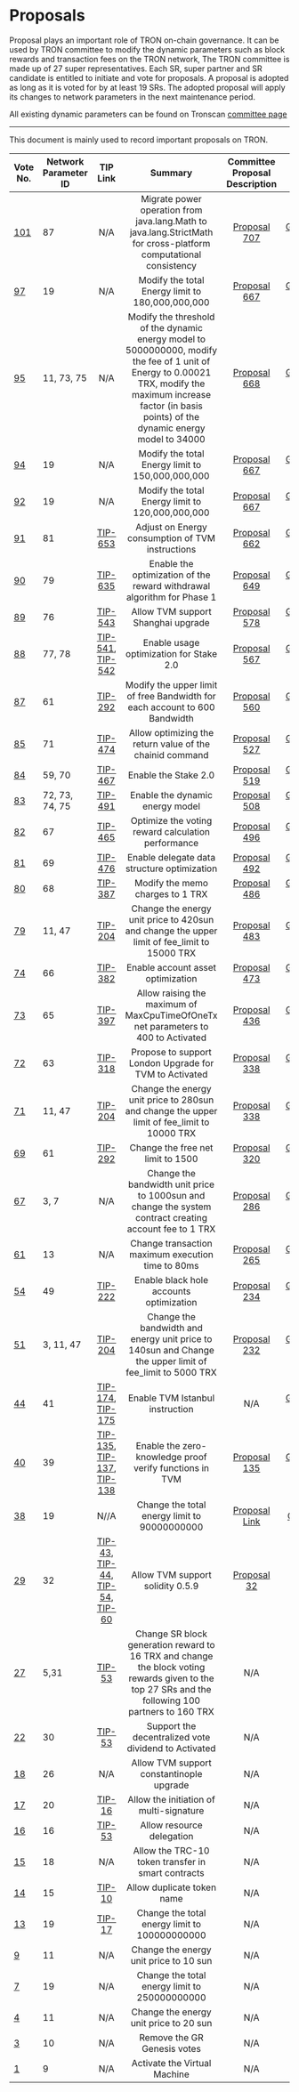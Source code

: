 # Proposals

Proposal plays an important role of TRON on-chain governance. It can be used by TRON committee to modify the dynamic parameters such as block rewards and transaction fees on the TRON network, The TRON committee is made up of 27 super representatives. Each SR, super partner and SR candidate is entitled to initiate and vote for proposals. A proposal is adopted as long as it is voted for by at least 19 SRs. The adopted proposal will apply its changes to network parameters in the next maintenance period.

All existing dynamic parameters can be found on Tronscan [committee page](https://tronscan.io/#/sr/committee)

****

This document is mainly used to record important proposals on TRON.

| Vote No.                                 | Network Parameter ID |                                                                                                                                        TIP Link                                                                                                                                        |                                                                                         Summary                                                                                          |                                                Committee Proposal Description                                                |                                           Mainnet Version                                           | Status | Effective time
|------------------------------------------|----------------------|:--------------------------------------------------------------------------------------------------------------------------------------------------------------------------------------------------------------------------------------------------------------------------------------:|:----------------------------------------------------------------------------------------------------------------------------------------------------------------------------------------:|:----------------------------------------------------------------------------------------------------------------------------:|:---------------------------------------------------------------------------------------------------:| :----: | :----: | 
| [101](https://tronscan.org/#/proposal/101) | 87               |             N/A             |           Migrate power operation from java.lang.Math to java.lang.StrictMath for cross-platform computational consistency        |                               [Proposal 707](https://github.com/tronprotocol/tips/issues/707)                                |   [GreatVoyage-v4.7.7](https://github.com/tronprotocol/java-tron/releases/tag/GreatVoyage-v4.7.7)   |EFFECTIVE|2025-01-20
| [97](https://tronscan.org/#/proposal/97) | 19               |             N/A             |                            Modify the total Energy limit to 180,000,000,000                                                            |                               [Proposal 667](https://github.com/tronprotocol/tips/issues/667)                                |   [GreatVoyage-v4.7.5](https://github.com/tronprotocol/java-tron/releases/tag/GreatVoyage-v4.7.5)   |EFFECTIVE|2024-10-03
| [95](https://tronscan.org/#/proposal/95) | 11, 73, 75           |                                      N/A                         |        Modify the threshold of the dynamic energy model to 5000000000, modify the fee of 1 unit of Energy to 0.00021 TRX, modify the maximum increase factor (in basis points) of the dynamic energy model to 34000                                                      |                               [Proposal 668](https://github.com/tronprotocol/tips/issues/668)                                |   [GreatVoyage-v4.7.5](https://github.com/tronprotocol/java-tron/releases/tag/GreatVoyage-v4.7.5)   |EFFECTIVE|2024-09-19 
| [94](https://tronscan.org/#/proposal/94) | 19               |       N/A                            |                           Modify the total Energy limit to 150,000,000,000                                                                      |                               [Proposal 667](https://github.com/tronprotocol/tips/issues/667)                                |   [GreatVoyage-v4.7.5](https://github.com/tronprotocol/java-tron/releases/tag/GreatVoyage-v4.7.5)   |EFFECTIVE|2024-09-12
| [92](https://tronscan.org/#/proposal/92) | 19               |  N/A                                             |               Modify the total Energy limit to 120,000,000,000                                   |                               [Proposal 667](https://github.com/tronprotocol/tips/issues/667)                                |   [GreatVoyage-v4.7.5](https://github.com/tronprotocol/java-tron/releases/tag/GreatVoyage-v4.7.5)   |EFFECTIVE|2024-08-25 
| [91](https://tronscan.org/#/proposal/91) | 81               |                                                                 [TIP-653](https://github.com/tronprotocol/tips/blob/master/tip-653.md)                                                                     |                                       Adjust on Energy consumption of TVM instructions                                                                         |                               [Proposal 662](https://github.com/tronprotocol/tips/issues/662)                                |   [GreatVoyage-v4.7.5](https://github.com/tronprotocol/java-tron/releases/tag/GreatVoyage-v4.7.5)   |EFFECTIVE|2024-06-21 
| [90](https://tronscan.org/#/proposal/90) | 79               |                                                                 [TIP-635](https://github.com/tronprotocol/tips/blob/master/tip-635.md)                                                                     |                                      Enable the optimization of the reward withdrawal algorithm for Phase 1                                                                         |                               [Proposal 649](https://github.com/tronprotocol/tips/issues/649)                                |   [GreatVoyage-v4.7.4](https://github.com/tronprotocol/java-tron/releases/tag/GreatVoyage-v4.7.4)   |EFFECTIVE|2024-04-18 
| [89](https://tronscan.org/#/proposal/89) | 76               |                                                                     [TIP-543](https://github.com/tronprotocol/tips/blob/master/tip-543.md)                                                                     |                                                                         Allow TVM support Shanghai upgrade                                                                         |                               [Proposal 578](https://github.com/tronprotocol/tips/issues/578)                                |   [GreatVoyage-v4.7.2](https://github.com/tronprotocol/java-tron/releases/tag/GreatVoyage-v4.7.2)   |EFFECTIVE|2023-08-04 
| [88](https://tronscan.org/#/proposal/88) | 77, 78               |                                                                     [TIP-541](https://github.com/tronprotocol/tips/blob/master/tip-541.md), [TIP-542](https://github.com/tronprotocol/tips/blob/master/tip-542.md)                                                                     |                                                                         Enable usage optimization for Stake 2.0                                                                          |                               [Proposal 567](https://github.com/tronprotocol/tips/issues/567)                                |   [GreatVoyage-v4.7.2](https://github.com/tronprotocol/java-tron/releases/tag/GreatVoyage-v4.7.2)   |EFFECTIVE|2023-07-14 
| [87](https://tronscan.org/#/proposal/87) | 61                   |                                                                                                         [TIP-292](https://github.com/tronprotocol/tips/blob/master/tip-292.md)                                                                                                         |                                                       Modify the upper limit of free Bandwidth for each account to 600  Bandwidth                                                        |                               [Proposal 560](https://github.com/tronprotocol/tips/issues/560)                                |   [GreatVoyage-v4.7.2](https://github.com/tronprotocol/java-tron/releases/tag/GreatVoyage-v4.7.2)   |EFFECTIVE|2023-07-06 
| [85](https://tronscan.org/#/proposal/85) | 71                   |                                                                                                         [TIP-474](https://github.com/tronprotocol/tips/blob/master/tip-474.md)                                                                                                         |                                                                 Allow optimizing the return value of the chainid command                                                                 |                               [Proposal 527](https://github.com/tronprotocol/tips/issues/527)                                | [GreatVoyage-v4.7.1.1](https://github.com/tronprotocol/java-tron/releases/tag/GreatVoyage-v4.7.1.1) |EFFECTIVE|2023-05-08 
| [84](https://tronscan.org/#/proposal/84) | 59, 70               |                                                                                                         [TIP-467](https://github.com/tronprotocol/tips/blob/master/tip-467.md)                                                                                                         |                                                                                   Enable the Stake 2.0                                                                                   |                               [Proposal 519](https://github.com/tronprotocol/tips/issues/519)                                |   [GreatVoyage-v4.7.1](https://github.com/tronprotocol/java-tron/releases/tag/GreatVoyage-v4.7.1)   |EFFECTIVE|2023-04-07 
| [83](https://tronscan.org/#/proposal/83) | 72, 73, 74, 75       |                                                                                                         [TIP-491](https://github.com/tronprotocol/tips/blob/master/tip-491.md)                                                                                                         |                                                                             Enable the dynamic energy model                                                                              |                               [Proposal 508](https://github.com/tronprotocol/tips/issues/508)                                | [GreatVoyage-v4.7.0.1](https://github.com/tronprotocol/java-tron/releases/tag/GreatVoyage-v4.7.0.1) |EFFECTIVE|2023-02-05 
| [82](https://tronscan.org/#/proposal/82) | 67                   |                                                                                                         [TIP-465](https://github.com/tronprotocol/tips/blob/master/tip-465.md)                                                                                                         |                                                                    Optimize the voting reward calculation performance                                                                    |                               [Proposal 496](https://github.com/tronprotocol/tips/issues/496)                                |   [GreatVoyage-v4.6.0](https://github.com/tronprotocol/java-tron/releases/tag/GreatVoyage-v4.6.0)   |EFFECTIVE|2023-01-17 
| [81](https://tronscan.org/#/proposal/81) | 69                   |                                                                                                         [TIP-476](https://github.com/tronprotocol/tips/blob/master/tip-476.md)                                                                                                         |                                                                       Enable delegate data structure optimization                                                                        |                               [Proposal 492](https://github.com/tronprotocol/tips/issues/492)                                |   [GreatVoyage-v4.6.0](https://github.com/tronprotocol/java-tron/releases/tag/GreatVoyage-v4.6.0)   |EFFECTIVE|2022-12-30 
| [80](https://tronscan.org/#/proposal/80) | 68                   |                                                                                                         [TIP-387](https://github.com/tronprotocol/tips/blob/master/tip-387.md)                                                                                                         |                                                                            Modify the memo charges to 1  TRX                                                                             |                               [Proposal 486](https://github.com/tronprotocol/tips/issues/486)                                |   [GreatVoyage-v4.6.0](https://github.com/tronprotocol/java-tron/releases/tag/GreatVoyage-v4.6.0)   |EFFECTIVE|2022-12-16 
| [79](https://tronscan.org/#/proposal/79) | 11, 47               |                                                                                                         [TIP-204](https://github.com/tronprotocol/tips/blob/master/tip-204.md)                                                                                                         |                                               Change the energy unit price to 420sun and change the upper limit of fee_limit to 15000 TRX                                                |                               [Proposal 483](https://github.com/tronprotocol/tips/issues/483)                                |   [GreatVoyage-v4.6.0](https://github.com/tronprotocol/java-tron/releases/tag/GreatVoyage-v4.6.0)   |EFFECTIVE|2022-12-04 
| [74](https://tronscan.org/#/proposal/74) | 66                   |                                                                                                         [TIP-382](https://github.com/tronprotocol/tips/blob/master/tip-382.md)                                                                                                         |                                                                            Enable account asset optimization                                                                             |                               [Proposal 473](https://github.com/tronprotocol/tips/issues/473)                                |   [GreatVoyage-v4.5.2](https://github.com/tronprotocol/java-tron/releases/tag/GreatVoyage-v4.5.2)   |EFFECTIVE|2022-11-18
| [73](https://tronscan.org/#/proposal/73) | 65                   |                                                                                                         [TIP-397](https://github.com/tronprotocol/tips/blob/master/tip-397.md)                                                                                                         |                                                    Allow raising the maximum of MaxCpuTimeOfOneTx net parameters to 400 to Activated                                                     |                               [Proposal 436](https://github.com/tronprotocol/tips/issues/436)                                |   [GreatVoyage-v4.5.1](https://github.com/tronprotocol/java-tron/releases/tag/GreatVoyage-v4.5.1)   |EFFECTIVE|2022-08-05
| [72](https://tronscan.org/#/proposal/72) | 63                   |                                                                                                         [TIP-318](https://github.com/tronprotocol/tips/blob/master/tip-318.md)                                                                                                         |                                                                  Propose to support London Upgrade for TVM to Activated                                                                  |                               [Proposal 338](https://github.com/tronprotocol/tips/issues/380)                                |   [GreatVoyage-v4.4.4](https://github.com/tronprotocol/java-tron/releases/tag/GreatVoyage-v4.4.4)   |EFFECTIVE|2022-03-18
| [71](https://tronscan.org/#/proposal/71) | 11, 47               |                                                                                                         [TIP-204](https://github.com/tronprotocol/tips/blob/master/tip-204.md)                                                                                                         |                                               Change the energy unit price to 280sun and change the upper limit of fee_limit to 10000 TRX                                                |                               [Proposal 338](https://github.com/tronprotocol/tips/issues/338)                                |   [GreatVoyage-v4.4.1](https://github.com/tronprotocol/java-tron/releases/tag/GreatVoyage-v4.4.1)   |EFFECTIVE|2021-10-28
| [69](https://tronscan.org/#/proposal/69) | 61                   |                                                                                                         [TIP-292](https://github.com/tronprotocol/tips/blob/master/tip-292.md)                                                                                                         |                                                                            Change the free net limit to 1500                                                                             |                               [Proposal 320](https://github.com/tronprotocol/tips/issues/320)                                |   [GreatVoyage-v4.3.0](https://github.com/tronprotocol/java-tron/releases/tag/GreatVoyage-v4.3.0)   |EFFECTIVE|2021-09-03
| [67](https://tronscan.org/#/proposal/67) | 3, 7                 |                                                                                                                                           N/A                                                                                                                                           |                                         Change the bandwidth unit price to 1000sun and change the system contract creating account fee to 1 TRX                                          |                               [Proposal 286](https://github.com/tronprotocol/tips/issues/286)                                |   [GreatVoyage-v4.2.2](https://github.com/tronprotocol/java-tron/releases/tag/GreatVoyage-v4.2.2)   |EFFECTIVE|2021-07-26
| [61](https://tronscan.org/#/proposal/61) | 13                   |                                                                                                                                           N/A                                                                                                                                           |                                                                    Change transaction maximum execution time to 80ms                                                                     |                               [Proposal 265](https://github.com/tronprotocol/tips/issues/265)                                |   [GreatVoyage-v4.2.0](https://github.com/tronprotocol/java-tron/releases/tag/GreatVoyage-v4.2.0)   |EFFECTIVE|2021-05-10
| [54](https://tronscan.org/#/proposal/54) | 49                   |                                                                                                         [TIP-222](https://github.com/tronprotocol/tips/blob/master/tip-222.md)                                                                                                         |                                                                         Enable black hole accounts optimization                                                                          |                               [Proposal 234](https://github.com/tronprotocol/tips/issues/234)                                |   [GreatVoyage-v4.1.2](https://github.com/tronprotocol/java-tron/releases/tag/GreatVoyage-v4.1.2)   |EFFECTIVE|2021-03-08
| [51](https://tronscan.org/#/proposal/51) | 3, 11, 47            |                                                                                                         [TIP-204](https://github.com/tronprotocol/tips/blob/master/tip-204.md)                                                                                                         |                                         Change the bandwidth and energy unit price to 140sun and Change the upper limit of fee_limit to 5000 TRX                                         |                               [Proposal 232](https://github.com/tronprotocol/tips/issues/232)                                |   [GreatVoyage-v4.1.2](https://github.com/tronprotocol/java-tron/releases/tag/GreatVoyage-v4.1.2)   |EFFECTIVE|2021-02-11
| [44](https://tronscan.org/#/proposal/44) | 41                   |                                                                     [TIP-174](https://github.com/tronprotocol/tips/blob/master/tip-174.md), [TIP-175](https://github.com/tronprotocol/tips/blob/master/tip-175.md)                                                                     |                                                                             Enable TVM Istanbul instruction                                                                              |                                                             N/A                                                              |   [GreatVoyage-v4.1.1](https://github.com/tronprotocol/java-tron/releases/tag/GreatVoyage-v4.1.1)   |EFFECTIVE|2020-11-16
| [40](https://tronscan.org/#/proposal/40) | 39                   |                                [TIP-135](https://github.com/tronprotocol/tips/blob/master/tip-135.md), [TIP-137](https://github.com/tronprotocol/tips/blob/master/tip-137.md),  [TIP-138](https://github.com/tronprotocol/tips/blob/master/tip-138.md)                                 |                                                                 Enable the zero-knowledge proof verify functions in TVM                                                                  |                               [Proposal 135](https://github.com/tronprotocol/tips/issues/135)                                |   [GreatVoyage-v4.0.1](https://github.com/tronprotocol/java-tron/releases/tag/GreatVoyage-v4.0.1)   |EFFECTIVE|2020-08-14
| [38](https://tronscan.org/#/proposal/38) | 19                   |                                                                                                                                           N//A                                                                                                                                           |                                                                       Change the total energy limit to 90000000000                                                                       | [Proposal Link](https://docs.google.com/document/d/1Oc-YMxKFbzRWrU9eL18I7aqMnYbau2ZWtoUmWYDOs2o/edit#heading=h.5k3xzo79g6w0) |         [Odyssey-3.7](https://github.com/tronprotocol/java-tron/releases/tag/Odyssey-v3.7)          |EFFECTIVE|2020-02-24
| [29](https://tronscan.org/#/proposal/29) | 32                   | [TIP-43](https://github.com/tronprotocol/tips/blob/master/tip-43.md), [TIP-44](https://github.com/tronprotocol/tips/blob/master/tip-44.md), [TIP-54](https://github.com/tronprotocol/tips/blob/master/tip-54.md), [TIP-60](https://github.com/tronprotocol/tips/blob/master/tip-60.md) |                                                                             Allow TVM support solidity 0.5.9                                                                             |                   [Proposal 32](https://github.com/tronprotocol/tips/blob/master/proposal/proposal-32.md)                    |       [Odyssey-3.6.6](https://github.com/tronprotocol/java-tron/releases/tag/Odyssey-v3.6.6)        |EFFECTIVE|2020-02-24
| [27](https://tronscan.org/#/proposal/27) | 5,31                  |                                                                                                          [TIP-53](https://github.com/tronprotocol/tips/blob/master/tip-53.md)                                                                                                          |                    Change SR block generation reward to 16 TRX and change the block voting rewards given to the top 27 SRs and the following 100 partners to 160  TRX                    |                                                              N/A                                                              |       [Odyssey-3.6.5](https://github.com/tronprotocol/java-tron/releases/tag/Odyssey-v3.6.5)        |EFFECTIVE|2019-11-05
| [22](https://tronscan.org/#/proposal/22) | 30                   |                                                                                                          [TIP-53](https://github.com/tronprotocol/tips/blob/master/tip-53.md)                                                                                                          |                                                                   Support the decentralized vote dividend to Activated                                                                   |                                                              N/A                                                              |       [Odyssey-3.6.5](https://github.com/tronprotocol/java-tron/releases/tag/Odyssey-v3.6.5)        |EFFECTIVE|2019-10-31
| [18](https://tronscan.org/#/proposal/18) | 26                   |                                                                                                                                           N/A                                                                                                                                           |                                                                         Allow TVM support constantinople upgrade                                                                         |                                                              N/A                                                              |       [Odyssey-3.6.0](https://github.com/tronprotocol/java-tron/releases/tag/Odyssey-v3.6.0)        |EFFECTIVE|2019-07-08
| [17](https://tronscan.org/#/proposal/17) | 20                   |                                                                                                          [TIP-16](https://github.com/tronprotocol/tips/blob/master/tip-16.md)                                                                                                          |                                                                         Allow the initiation of multi-signature                                                                          |                                                              N/A                                                              |     [Odyssey-3.5.0.1](https://github.com/tronprotocol/java-tron/releases/tag/Odyssey-v3.5.0.1)      |EFFECTIVE|2019-03-21
| [16](https://tronscan.org/#/proposal/16) | 16                   |                                                                                                          [TIP-53](https://github.com/tronprotocol/tips/blob/master/tip-53.md)                                                                                                          |                                                                                Allow resource delegation                                                                                 |                                                              N/A                                                              |       [Odyssey-3.2.4](https://github.com/tronprotocol/java-tron/releases/tag/Odyssey-v3.2.4)        |EFFECTIVE|2019-01-17
| [15](https://tronscan.org/#/proposal/15) | 18                   |                                                                                                                                           N/A                                                                                                                                           |                                                                    Allow the TRC-10 token transfer in smart contracts                                                                    |                                                              N/A                                                              |       [Odyssey-3.2.3](https://github.com/tronprotocol/java-tron/releases/tag/Odyssey-v3.2.3)        |EFFECTIVE|2019-01-11
| [14](https://tronscan.org/#/proposal/14) | 15                   |                                                                                                          [TIP-10](https://github.com/tronprotocol/tips/blob/master/tip-10.md)                                                                                                          |                                                                                Allow duplicate token name                                                                                |                                                              N/A                                                              |       [Odyssey-3.2.3](https://github.com/tronprotocol/java-tron/releases/tag/Odyssey-v3.2.3)        |EFFECTIVE|2019-01-05
| [13](https://tronscan.org/#/proposal/13) | 19                   |                                                                                                          [TIP-17](https://github.com/tronprotocol/tips/blob/master/tip-17.md)                                                                                                          |                                                                      Change the total energy limit to 100000000000                                                                       |                                                              N/A                                                              |       [Odyssey-3.2.3](https://github.com/tronprotocol/java-tron/releases/tag/Odyssey-v3.2.3)        |EFFECTIVE|2018-12-30
| [9](https://tronscan.org/#/proposal/9)   | 11                   |                                                                                                                                           N/A                                                                                                                                           |                                                                          Change the energy unit price to 10 sun                                                                          |                                                              N/A                                                              |     [Odyssey-3.2.1.2](https://github.com/tronprotocol/java-tron/releases/tag/Odyssey-v3.2.1.2)      |EFFECTIVE|2018-12-14
| [7](https://tronscan.org/#/proposal/7)   | 19                   |                                                                                                                                           N/A                                                                                                                                           |                                                                      Change the total energy limit to 250000000000                                                                       |                                                              N/A                                                              |     [Odyssey-3.2.1.2](https://github.com/tronprotocol/java-tron/releases/tag/Odyssey-v3.2.1.2)      |EFFECTIVE|2018-12-10
| [4](https://tronscan.org/#/proposal/4)   | 11                   |                                                                                                                                           N/A                                                                                                                                           |                                                                          Change the energy unit price to 20 sun                                                                          |                                                              N/A                                                              |       [Odyssey-3.1.3](https://github.com/tronprotocol/java-tron/releases/tag/Odyssey-v3.1.3)        |EFFECTIVE|2018-11-19
| [3](https://tronscan.org/#/proposal/3)   | 10                   |                                                                                                                                           N/A                                                                                                                                           |                                                                               Remove the GR Genesis votes                                                                                |                                                              N/A                                                              |       [Odyssey-3.1.3](https://github.com/tronprotocol/java-tron/releases/tag/Odyssey-v3.1.3)        |EFFECTIVE|2018-11-08
| [1](https://tronscan.org/#/proposal/1)   | 9                    |                                                                                                                                           N/A                                                                                                                                           |                                                                               Activate the Virtual Machine                                                                               |                                                              N/A                                                              |       [Odyssey-3.1.1](https://github.com/tronprotocol/java-tron/releases/tag/Odyssey-v3.1.1)        |EFFECTIVE|2018-10-11
